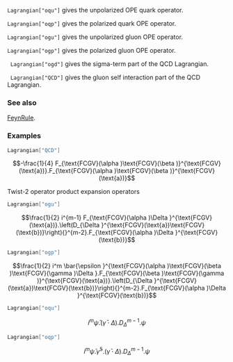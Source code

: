 `Lagrangian["oqu"]` gives the unpolarized OPE quark operator.

`Lagrangian["oqp"]` gives the polarized quark OPE operator.

`Lagrangian["ogu"]` gives the unpolarized gluon OPE operator.

`Lagrangian["ogp"]` gives the polarized gluon OPE operator.

` Lagrangian["ogd"]` gives the sigma-term part of the QCD Lagrangian.

` Lagrangian["QCD"]` gives the gluon self interaction part of the QCD Lagrangian.

### See also

[FeynRule](FeynRule).

### Examples

```mathematica
Lagrangian["QCD"]
```

$$-\frac{1}{4} F_{\text{FCGV}(\alpha )\text{FCGV}(\beta )}^{\text{FCGV}(\text{a})}.F_{\text{FCGV}(\alpha )\text{FCGV}(\beta )}^{\text{FCGV}(\text{a})}$$

Twist-2 operator product expansion operators

```mathematica
Lagrangian["ogu"]
```

$$\frac{1}{2} i^{m-1} F_{\text{FCGV}(\alpha )\Delta }^{\text{FCGV}(\text{a})}.\left(D_{\Delta }^{\text{FCGV}(\text{a})\text{FCGV}(\text{b})}\right){}^{m-2}.F_{\text{FCGV}(\alpha )\Delta }^{\text{FCGV}(\text{b})}$$

```mathematica
Lagrangian["ogp"]
```

$$\frac{1}{2} i^m \bar{\epsilon }^{\text{FCGV}(\alpha )\text{FCGV}(\beta )\text{FCGV}(\gamma )\Delta }.F_{\text{FCGV}(\beta )\text{FCGV}(\gamma )}^{\text{FCGV}(\text{a})}.\left(D_{\Delta }^{\text{FCGV}(\text{a})\text{FCGV}(\text{b})}\right){}^{m-2}.F_{\text{FCGV}(\alpha )\Delta }^{\text{FCGV}(\text{b})}$$

```mathematica
Lagrangian["oqu"]
```

$$i^m \bar{\psi }.\left(\bar{\gamma }\cdot \Delta \right).D_{\Delta }{}^{m-1}.\psi$$

```mathematica
Lagrangian["oqp"]
```

$$i^m \bar{\psi }.\bar{\gamma }^5.\left(\bar{\gamma }\cdot \Delta \right).D_{\Delta }{}^{m-1}.\psi$$